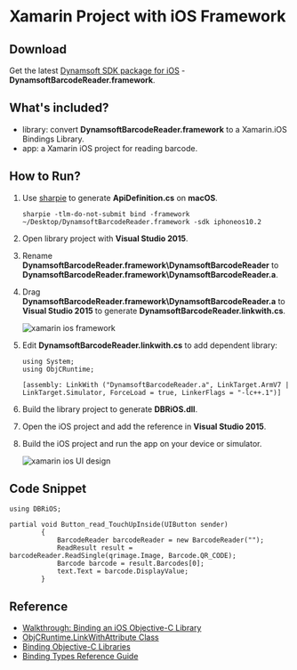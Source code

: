 # Xamarin Project with iOS Framework

## Download
Get the latest [Dynamsoft SDK package for iOS][0] - **DynamsoftBarcodeReader.framework**.

## What's included?
* library: convert **DynamsoftBarcodeReader.framework** to a Xamarin.iOS Bindings Library.
* app: a Xamarin iOS project for reading barcode.

## How to Run?
1. Use [sharpie][2] to generate **ApiDefinition.cs** on **macOS**.
  
    ```
    sharpie -tlm-do-not-submit bind -framework ~/Desktop/DynamsoftBarcodeReader.framework -sdk iphoneos10.2
    ```

2. Open library project with **Visual Studio 2015**.
3. Rename **DynamsoftBarcodeReader.framework\DynamsoftBarcodeReader** to **DynamsoftBarcodeReader.framework\DynamsoftBarcodeReader.a**.
4. Drag **DynamsoftBarcodeReader.framework\DynamsoftBarcodeReader.a** to **Visual Studio 2015** to generate **DynamsoftBarcodeReader.linkwith.cs**.

    ![xamarin ios framework](http://www.codepool.biz/wp-content/uploads/2016/12/xamarin-ios-bind-dbr.PNG)

5. Edit **DynamsoftBarcodeReader.linkwith.cs** to add dependent library:

    ```CSharp
    using System;
    using ObjCRuntime;

    [assembly: LinkWith ("DynamsoftBarcodeReader.a", LinkTarget.ArmV7 | LinkTarget.Simulator, ForceLoad = true, LinkerFlags = "-lc++.1")]

    ```

6. Build the library project to generate **DBRiOS.dll**.
7. Open the iOS project and add the reference in **Visual Studio 2015**.
8. Build the iOS project and run the app on your device or simulator.

    ![xamarin ios UI design](http://www.codepool.biz/wp-content/uploads/2016/12/xamarin-ios-barcode-readerPNG.PNG)

## Code Snippet
```CSharp
using DBRiOS;

partial void Button_read_TouchUpInside(UIButton sender)
        {
            BarcodeReader barcodeReader = new BarcodeReader("");
            ReadResult result = barcodeReader.ReadSingle(qrimage.Image, Barcode.QR_CODE);
            Barcode barcode = result.Barcodes[0];
            text.Text = barcode.DisplayValue;
        }
```

## Reference
* [Walkthrough: Binding an iOS Objective-C Library][1]
* [ObjCRuntime.LinkWithAttribute Class][3]
* [Binding Objective-C Libraries][4]
* [Binding Types Reference Guide][5]

[0]:http://www.dynamsoft.com/Downloads/Dynamic-Barcode-Reader-Download.aspx
[1]:https://developer.xamarin.com/guides/ios/advanced_topics/binding_objective-c/walkthrough/
[2]:https://developer.xamarin.com/guides/cross-platform/macios/binding/objective-sharpie/getting-started/
[3]:https://developer.xamarin.com/api/type/ObjCRuntime.LinkWithAttribute/
[4]:https://developer.xamarin.com/guides/cross-platform/macios/binding/objective-c-libraries/
[5]:https://developer.xamarin.com/guides/cross-platform/macios/binding/binding-types-reference/